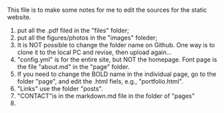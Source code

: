 This file is to make some notes for me to edit the sources for the static website.

1. put all the .pdf filed in the "files" folder;
2. put all the figures/photos in the "images" foleder;
3. It is NOT possible to change the folder name on Github. One way is to clone it to the local PC and revise, then upload again...
4. "config.yml" is for the entire site, but NOT the homepage. Font page is the file "about.md" in the "page" folder.
5. If you need to change the BOLD name in the individual page, go to the folder "page", and edit the .html fiels, e.g., "portfolio.html".
6. "Links" use the folder "posts".
7. "CONTACT"is in the markdown.md file in the folder of "pages"
8. 
